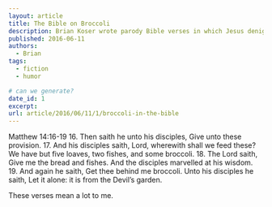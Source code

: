 ```yaml
---
layout: article
title: The Bible on Broccoli
description: Brian Koser wrote parody Bible verses in which Jesus denigrates broccoli.
published: 2016-06-11
authors:
  - Brian
tags:
  - fiction
  - humor

# can we generate?
date_id: 1
excerpt: 
url: article/2016/06/11/1/broccoli-in-the-bible
---
```

Matthew 14:16-19
16. Then saith he unto his disciples, Give unto these provision.
17. And his disciples saith, Lord, wherewith shall we feed these? We have but five loaves, two fishes, and some broccoli.
18. The Lord saith, Give me the bread and fishes. And the disciples marvelled at his wisdom.
19. And again he saith, Get thee behind me broccoli. Unto his disciples he saith, Let it alone: it is from the Devil’s garden.

These verses mean a lot to me.